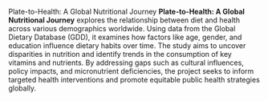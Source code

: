 Plate-to-Health: A Global Nutritional Journey
**Plate-to-Health: A Global Nutritional Journey** explores the relationship between diet and health across various demographics worldwide. Using data from the Global Dietary Database (GDD), it examines how factors like age, gender, and education influence dietary habits over time. The study aims to uncover disparities in nutrition and identify trends in the consumption of key vitamins and nutrients. By addressing gaps such as cultural influences, policy impacts, and micronutrient deficiencies, the project seeks to inform targeted health interventions and promote equitable public health strategies globally.
